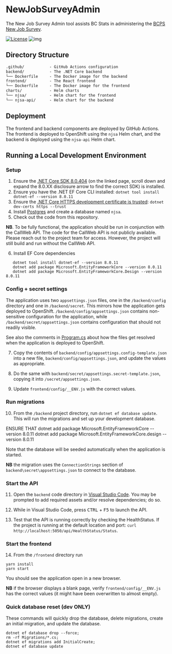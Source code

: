 # NewJobSurveyAdmin

The New Job Survey Admin tool assists BC Stats in administering the [BCPS New Job Survey](https://www2.gov.bc.ca/gov/content/data/statistics/surveys/new-job-survey).

[![License](https://img.shields.io/badge/License-Apache%202.0-blue.svg)](LICENSE)
![img](https://img.shields.io/badge/Lifecycle-Stable-blue)


## Directory Structure

```txt
.github/           - GitHub Actions configuration
backend/           - The .NET Core backend
└── Dockerfile     - The Docker image for the backend
frontend/          - The React frontend
└── Dockerfile     - The Docker image for the frontend
charts/            - Helm charts
└── njsa/          - Helm chart for the frontend
└── njsa-api/      - Helm chart for the backend
```

## Deployment

The frontend and backend components are deployed by GitHub Actions. The frontend is deployed to OpenShift using the `njsa` Helm chart, and the backend is deployed using the `njsa-api` Helm chart.

## Running a Local Development Environment

### Setup

1. Ensure the [.NET Core SDK 8.0.404](https://dotnet.microsoft.com/en-us/download/dotnet/8.0) (on the linked page, scroll down and expand the 8.0.XX disclosure arrow to find the correct SDK)
   is installed.
2. Ensure you have the .NET EF Core CLI installed: `dotnet tool install dotnet-ef --version 8.0.11`
3. Ensure the [.NET Core HTTPS development certificate is trusted](https://learn.microsoft.com/en-us/aspnet/core/security/enforcing-ssl?view=aspnetcore-8.0&tabs=visual-studio%2Clinux-sles#trust-the-aspnet-core-https-development-certificate-on-windows-and-macos): `dotnet dev-certs https --trust`
4. Install [Postgres](https://www.postgresql.org/download/) and create a
   database named `njsa`.
5. Check out the code from this repository.

**NB**. To be fully functional, the application should be run in conjunction
with the CallWeb API. The code for the CallWeb API is not publicly available.
Please reach out to the project team for access. However, the project will still
build and run without the CallWeb API.

6. Install EF Core dependencies

```
   dotnet tool install dotnet-ef --version 8.0.11
   dotnet add package Microsoft.EntityFrameworkCore --version 8.0.11
   dotnet add package Microsoft.EntityFrameworkCore.Design --version 8.0.11
```

### Config + secret settings

The application uses two `appsettings.json` files, one in the `/backend/config`
directory and one in `/backend/secret`. This mirrors how the application gets
deployed to OpenShift. `/backend/config/appsettings.json` contains non-sensitive
configuration for the application, while `/backend/secret/appsettings.json` contains
configuration that should not readily visible.

See also the comments in [Program.cs](backend/Program.cs) about how the files get
resolved when the application is deployed to OpenShift.

7. Copy the contents of `backend/config/appsettings.config-template.json`
   into a new file, `backend/config/appsettings.json`, and update the values as
   appropriate.

8. Do the same with `backend/secret/appsettings.secret-template.json`, copying it into
   `/secret/appsettings.json`.

9. Update `frontend/config/__ENV.js` with the correct values.

### Run migrations

10. From the `/backend` project directory, run `dotnet ef database update`. This will
   run the migrations and set up your development database.

   ENSURE THAT 
   dotnet add package Microsoft.EntityFrameworkCore --version 8.0.11
   dotnet add package Microsoft.EntityFrameworkCore.design --version 8.0.11

   Note that the database will be seeded automatically when the application is
   started.

   **NB** the migration uses the `ConnectionStrings` section of `backend\secret\appsettings.json` 
   to connect to the database.

### Start the API

11. Open the `backend` code directory in [Visual Studio Code](https://code.visualstudio.com).
   You may be prompted to add required assets and/or resolve dependencies; do
   so.
12. While in Visual Studio Code, press <kbd>CTRL</kbd> + <kbd>F5</kbd> to launch
    the API.
    
13. Test that the API is running correctly by checking the HealthStatus. If
    the project is running at the default location and port:
    `curl http://localhost:5050/api/HealthStatus/Status`.

### Start the frontend

14. From the `/frontend` directory run 
   ```
   yarn install
   yarn start
   ```

   You should see the application open in a new browser.

   **NB** if the browser displays a blank page, verify `frontend/config/__ENV.js` has the correct values (it might have been overwritten to almost empty).

### Quick database reset (dev ONLY)

These commands will quickly drop the database, delete migrations, create an initial migration, and update the database.

```
dotnet ef database drop --force;
rm -rf Migrations/*.cs;
dotnet ef migrations add InitialCreate;
dotnet ef database update
```
